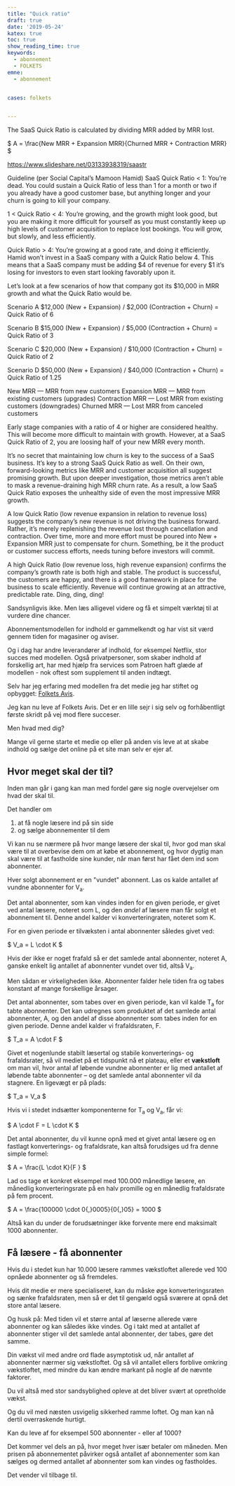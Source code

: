 ```yaml
---
title: "Quick ratio"
draft: true
date: '2019-05-24'
katex: true
toc: true
show_reading_time: true
keywords:
  - abonnement
  - FOLKETS
emne:
  - abonnement


cases: folkets


---
```



The SaaS Quick Ratio is calculated by dividing MRR added by MRR lost.

$
A   = \frac{New MRR + Expansion MRR}{Churned MRR + Contraction MRR}
$


https://www.slideshare.net/03133938319/saastr

Guideline (per Social Capital’s Mamoon Hamid)
SaaS Quick Ratio < 1: You’re dead. You could sustain a Quick Ratio of less than 1 for a month or two if you already have a good customer base, but anything longer and your churn is going to kill your company.

1 < Quick Ratio < 4: You’re growing, and the growth might look good, but you are making it more difficult for yourself as you must constantly keep up high levels of customer acquisition to replace lost bookings. You will grow, but slowly, and less efficiently.

Quick Ratio > 4: You’re growing at a good rate, and doing it efficiently. Hamid won’t invest in a SaaS company with a Quick Ratio below 4. This means that a SaaS company must be adding $4 of revenue for every $1 it’s losing for investors to even start looking favorably upon it.

Let’s look at a few scenarios of how that company got its $10,000 in MRR growth and what the Quick Ratio would be.

Scenario A
$12,000 (New + Expansion) / $2,000 (Contraction + Churn) = Quick Ratio of 6

Scenario B
$15,000 (New + Expansion) / $5,000 (Contraction + Churn) = Quick Ratio of 3

Scenario C
$20,000 (New + Expansion) / $10,000 (Contraction + Churn) = Quick Ratio of 2

Scenario D
$50,000 (New + Expansion) / $40,000 (Contraction + Churn) = Quick Ratio of 1.25


New MRR — MRR from new customers
Expansion MRR — MRR from existing customers (upgrades)
Contraction MRR — Lost MRR from existing customers (downgrades)
Churned MRR — Lost MRR from canceled customers

Early stage companies with a ratio of 4 or higher are considered healthy. This will become more difficult to maintain with growth. However, at a SaaS Quick Ratio of 2, you are loosing half of your new MRR every month.

It’s no secret that maintaining low churn is key to the success of a SaaS business. It’s key to a strong SaaS Quick Ratio as well. On their own, forward-looking metrics like MRR and customer acquisition all suggest promising growth. But upon deeper investigation, those metrics aren’t able to mask a revenue-draining high MRR churn rate. As a result, a low SaaS Quick Ratio exposes the unhealthy side of even the most impressive MRR growth.

A low Quick Ratio (low revenue expansion in relation to revenue loss) suggests the company’s new revenue is not driving the business forward. Rather, it’s merely replenishing the revenue lost through cancellation and contraction. Over time, more and more effort must be poured into New + Expansion MRR just to compensate for churn. Something, be it the product or customer success efforts, needs tuning before investors will commit.

A high Quick Ratio (low revenue loss, high revenue expansion) confirms the company’s growth rate is both high and stable. The product is successful, the customers are happy, and there is a good framework in place for the business to scale efficiently. Revenue will continue growing at an attractive, predictable rate. Ding, ding, ding!


Sandsynligvis ikke. Men læs alligevel videre og få et simpelt værktøj til at vurdere dine chancer.


Abonnementsmodellen for indhold er gammelkendt og har vist sit værd gennem tiden for magasiner og aviser.

Og i dag har andre leverandører af indhold, for eksempel Netflix, stor succes med modellen. Også privatpersoner, som skaber indhold af forskellig art, har med hjælp fra services som Patroen haft glæde af modellen - nok oftest som supplement til anden indtægt.

Selv har jeg erfaring med modellen fra det medie jeg har stiftet og opbygget: [Folkets Avis](https://www.folkets.dk).

Jeg kan nu leve af Folkets Avis. Det er en lille sejr i sig selv og forhåbentligt første skridt på vej mod flere succeser.

Men hvad med dig?

Mange vil gerne starte et medie op eller på anden vis leve at at skabe indhold og sælge det online på et site man selv er ejer af.

## Hvor meget skal der til?

Inden man går i gang kan man med fordel gøre sig nogle overvejelser om hvad der skal til.

Det handler om

1. at få nogle læsere ind på sin side
2. og sælge abonnementer til dem

Vi kan nu se nærmere på hvor mange læsere der skal til, hvor god man skal være til at overbevise dem om at købe et abonnement, og hvor dygtig man skal være til at fastholde sine kunder, når man først har fået dem ind som abonnenter.

Hver solgt abonnement er en "vundet" abonnent. Las os kalde antallet af vundne abonnenter for V<sub>a</sub>.

Det antal abonnenter, som kan vindes inden for en given periode, er givet ved antal læsere, noteret som L, og den _andel_ af læsere man får solgt et abonnement til. Denne andel kalder vi konverteringraten, noteret som K.

For en given periode er tilvæksten i antal abonnenter således givet ved:

$
V_a = L \cdot K
$

Hvis der ikke er noget frafald så er det samlede antal abonnenter, noteret A, ganske enkelt lig antallet af abonnenter vundet over tid, altså V<sub>a</sub>.

Men sådan er virkeligheden ikke. Abonnenter falder hele tiden fra og tabes konstant af mange forskellige årsager.

Det antal abonnenter, som tabes over en given periode, kan vil kalde T<sub>a</sub> for tabte abonnenter. Det kan udregnes som produktet af det samlede antal abonnenter, A,  og den andel af disse abonnenter som tabes inden for en given periode. Denne andel kalder vi frafaldsraten, F.

$
T_a = A \cdot F
$


Givet et nogenlunde stabilt læsertal og stabile konverterings- og frafaldsrater, så vil mediet på et tidspunkt nå et plateau, eller et **vækstloft** om man vil, hvor antal af  løbende vundne abonnenter er lig med antallet af løbende tabte abonnenter – og det samlede antal abonnenter vil da stagnere. En ligevægt er på plads:

$
T_a = V_a
$

Hvis vi i stedet indsætter komponenterne for T<sub>a</sub> og V<sub>a</sub>, får vi:

$
A \cdot F = L \cdot K
$

Det antal abonnenter, du vil kunne opnå med et givet antal læsere og en fastlagt konverterings- og frafaldsrate, kan altså forudsiges ud fra denne simple formel:

$
A   = \frac{L \cdot K}{F }
$

Lad os tage et konkret eksempel med 100.000 månedlige læsere, en månedlig konverteringsrate på en halv promille og en månedlig frafaldsrate på fem procent.

$
A = \frac{100000 \cdot 0{,}0005}{0{,}05} = 1000
$

Altså kan du under de forudsætninger ikke forvente mere end maksimalt 1000 abonnenter.

## Få læsere - få abonnenter

Hvis du i stedet kun har 10.000 læsere rammes vækstloftet allerede ved 100 opnåede abonnenter og så fremdeles.

Hvis dit medie er mere specialiseret, kan du måske øge konverteringsraten og sænke frafaldsraten, men så er det til gengæld også sværere at opnå det store antal læsere.

Og husk på: Med tiden vil et større antal af læserne allerede være abonnenter og kan således ikke vindes. Og i takt med at antallet af abonnenter stiger vil det samlede antal abonnenter, der tabes, gøre det samme.

Din vækst vil med andre ord flade asymptotisk ud, når antallet af abonnenter nærmer sig vækstloftet. Og så vil antallet ellers forblive omkring vækstloftet, med mindre du kan ændre markant på nogle af de nævnte faktorer.

Du vil altså med stor sandsyblighed opleve at det bliver svært at opretholde vækst.

Og du vil med næsten usvigelig sikkerhed ramme loftet. Og man kan nå dertil overraskende hurtigt.

Kan du leve af for eksempel 500 abonnenter - eller af 1000?

Det kommer vel dels an på, hvor meget hver især betaler om måneden. Men prisen på abonnementet påvirker også antallet af abonnementer som kan sælges og dermed antallet af abonnenter som kan vindes og fastholdes.

Det vender vil tilbage til.
